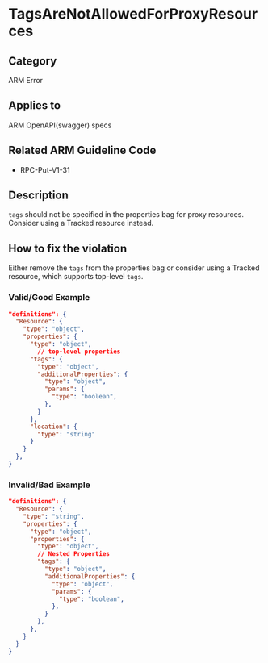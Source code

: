 # TagsAreNotAllowedForProxyResources

## Category

ARM Error

## Applies to

ARM OpenAPI(swagger) specs

## Related ARM Guideline Code

- RPC-Put-V1-31

## Description

`tags` should not be specified in the properties bag for proxy resources. Consider using a Tracked resource instead.

## How to fix the violation

Either remove the `tags` from the properties bag or consider using a Tracked resource, which supports top-level `tags`.

### Valid/Good Example

```json
"definitions": {
  "Resource": {
    "type": "object",
    "properties": {
      "type": "object",
        // top-level properties
      "tags": {
        "type": "object",
        "additionalProperties": {
          "type": "object",
          "params": {
            "type": "boolean",
          },
        }
      },
      "location": {
        "type": "string"
      }
    }
  },
}
```

### Invalid/Bad Example

```json
"definitions": {
  "Resource": {
    "type": "string",
    "properties": {
      "type": "object",
      "properties": {
        "type": "object",
        // Nested Properties
        "tags": {
          "type": "object",
          "additionalProperties": {
            "type": "object",
            "params": {
              "type": "boolean",
            },
          }
        },
      },
    }
  }
}
```

